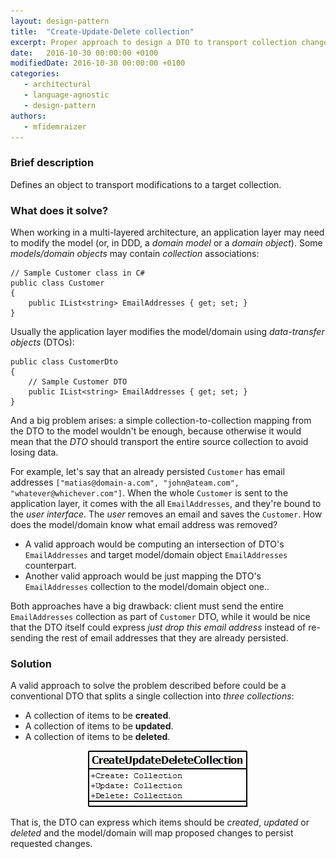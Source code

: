 ```yaml
---
layout: design-pattern
title:  "Create-Update-Delete collection"
excerpt: Proper approach to design a DTO to transport collection changes across software boundaries.
date:   2016-10-30 00:00:00 +0100
modifiedDate: 2016-10-30 00:00:00 +0100
categories:
   - architectural
   - language-agnostic
   - design-pattern
authors: 
   - mfidemraizer
---
```


### Brief description

Defines an object to transport modifications to a target collection.

### What does it solve?

When working in a multi-layered architecture, an application layer may need to modify the model (or, in DDD, a *domain model* or a *domain object*). Some *models/domain objects* may contain *collection* associations:

	// Sample Customer class in C#
	public class Customer
	{
		public IList<string> EmailAddresses { get; set; }
	}

Usually the application layer modifies the model/domain using *data-transfer objects* (DTOs):

	public class CustomerDto 
	{
		// Sample Customer DTO
		public IList<string> EmailAddresses { get; set; }
	}

And a big problem arises: a simple collection-to-collection mapping from the DTO to the model wouldn't be enough, because otherwise it would mean that the *DTO* should transport the entire source collection to avoid losing data.

For example, let's say that an already persisted `Customer` has email addresses `["matias@domain-a.com", "john@ateam.com", "whatever@whichever.com"]`. When the whole `Customer` is sent to the application layer, it comes with the all `EmailAddresses`, and they're bound to the *user interface*. The *user* removes an email and saves the `Customer`. How does the model/domain know what email address was removed?

-  A valid approach would be computing an intersection of DTO's `EmailAddresses` and target model/domain object `EmailAddresses` counterpart. 
-  Another valid approach would be just mapping the DTO's `EmailAddresses` collection to the model/domain object one..

Both approaches have a big drawback: client must send the entire `EmailAddresses` collection as part of `Customer` DTO, while it would be nice that the DTO itself could express *just drop this email address* instead of re-sending the rest of email addresses that they are already persisted.



### Solution

A valid approach to solve the problem described before could be a conventional DTO that splits a single collection into *three collections*:

- A collection of items to be **created**.
- A collection of items to be **updated**.
- A collection of items to be **deleted**.

<img src="/img/createupdatedeletecollection/createupdatedeletecollection.jpg" style="display: block; margin: 0 auto; width: 256px">

That is, the DTO can express which items should be *created*, *updated* or *deleted* and the model/domain will map proposed changes to persist requested changes.